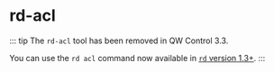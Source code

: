 # rd-acl

::: tip
The `rd-acl` tool has been removed in QW Control 3.3.

You can use the `rd acl` command now available in [`rd` version 1.3+][rd].
:::

[rd]: https://qwcontrol.github.io/qwcontrol-cli